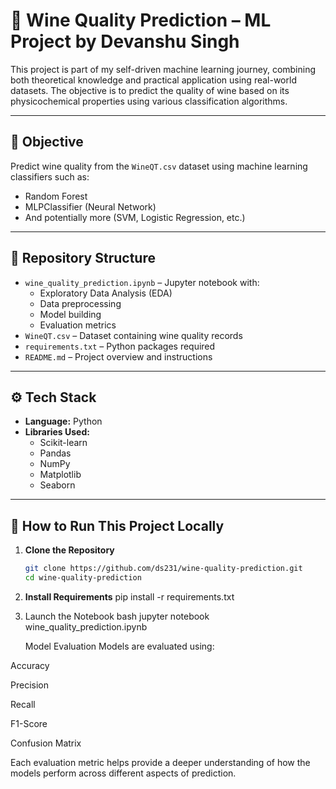 # 🍷 Wine Quality Prediction – ML Project by Devanshu Singh

This project is part of my self-driven machine learning journey, combining both theoretical knowledge and practical application using real-world datasets. The objective is to predict the quality of wine based on its physicochemical properties using various classification algorithms.

---

## 🧠 Objective

Predict wine quality from the `WineQT.csv` dataset using machine learning classifiers such as:
- Random Forest
- MLPClassifier (Neural Network)
- And potentially more (SVM, Logistic Regression, etc.)

---

## 📂 Repository Structure

- `wine_quality_prediction.ipynb` – Jupyter notebook with:
  - Exploratory Data Analysis (EDA)
  - Data preprocessing
  - Model building
  - Evaluation metrics
- `WineQT.csv` – Dataset containing wine quality records
- `requirements.txt` – Python packages required
- `README.md` – Project overview and instructions

---

## ⚙️ Tech Stack

- **Language:** Python
- **Libraries Used:**
  - Scikit-learn
  - Pandas
  - NumPy
  - Matplotlib
  - Seaborn

---

## 🚀 How to Run This Project Locally

1. **Clone the Repository**
   ```bash
   git clone https://github.com/ds231/wine-quality-prediction.git
   cd wine-quality-prediction
2. **Install Requirements**
   pip install -r requirements.txt
3. Launch the Notebook
   bash
   jupyter notebook wine_quality_prediction.ipynb


   Model Evaluation
Models are evaluated using:

Accuracy

Precision

Recall

F1-Score

Confusion Matrix

Each evaluation metric helps provide a deeper understanding of how the models perform across different aspects of prediction.
